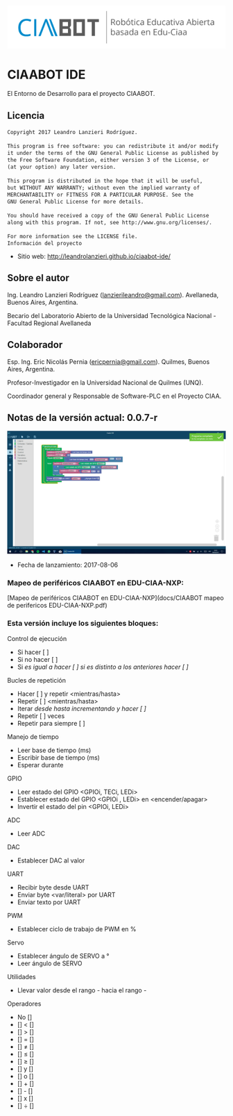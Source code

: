 ![CIAABOT Logo](docs/ciaabot.png)

# CIAABOT IDE

El Entorno de Desarrollo para el proyecto CIAABOT.

## Licencia

```
Copyright 2017 Leandro Lanzieri Rodríguez.

This program is free software: you can redistribute it and/or modify
it under the terms of the GNU General Public License as published by
the Free Software Foundation, either version 3 of the License, or
(at your option) any later version.

This program is distributed in the hope that it will be useful,
but WITHOUT ANY WARRANTY; without even the implied warranty of
MERCHANTABILITY or FITNESS FOR A PARTICULAR PURPOSE. See the
GNU General Public License for more details.

You should have received a copy of the GNU General Public License
along with this program. If not, see http://www.gnu.org/licenses/.

For more information see the LICENSE file.
Información del proyecto
```

- Sitio web: http://leandrolanzieri.github.io/ciaabot-ide/

## Sobre el autor

Ing. Leandro Lanzieri Rodríguez (lanzierileandro@gmail.com). Avellaneda, Buenos Aires, Argentina.

Becario del Laboratorio Abierto de la Universidad Tecnológica Nacional - Facultad Regional Avellaneda

## Colaborador

Esp. Ing. Eric Nicolás Pernia (ericpernia@gmail.com). Quilmes, Buenos Aires, Argentina.

Profesor-Investigador en la Universidad Nacional de Quilmes (UNQ).

Coordinador general y Responsable de Software-PLC en el Proyecto CIAA.

## Notas de la versión actual: 0.0.7-r

![CIAABOT IDE v0.0.7 Screen](docs/ciabotide-v0.0.7.jpg)

  - Fecha de lanzamiento: 2017-08-06

### Mapeo de periféricos CIAABOT en EDU-CIAA-NXP:

[Mapeo de periféricos CIAABOT en EDU-CIAA-NXP](docs/CIAABOT mapeo de perifericos EDU-CIAA-NXP.pdf)

### Esta versión incluye los siguientes bloques:

Control de ejecución

  - Si <condicion booleana> hacer [ ]
  - Si no hacer [ ]
  - Si <var> es igual a <literal> hacer [ ] si es distinto a los anteriores hacer [ ]

Bucles de repetición

  - Hacer [ ] y repetir <mientras/hasta> <condicion booleana>
  - Repetir [ ] <mientras/hasta> <condicion booleana>
  - Iterar <var int> desde <literal int> hasta <literal int> incrementando <literal int> y hacer [ ]
  -  Repetir [ ] <literal int> veces
  - Repetir para siempre [ ]

Manejo de tiempo

  - Leer base de tiempo (ms)
  - Escribir base de tiempo (ms)
  - Esperar durante <int> <unidad>

GPIO

  - Leer estado del GPIO <GPIOi, TECi, LEDi>
  - Establecer estado del GPIO <GPIOi , LEDi> en <encender/apagar>
  - Invertir el estado del pin <GPIOi, LEDi>

ADC

  - Leer ADC <ADCi>

DAC

  - Establecer DAC <DACi> al valor <literal int>

UART

  - Recibir byte desde UART <UARTi>
  - Enviar byte <var/literal> por UART <UARTi>
  - Enviar texto <Texto> por UART <UARTi>

PWM

  - Establecer ciclo de trabajo de PWM <PWMi> en <literal int> %

Servo

  - Establecer ángulo de SERVO a <literal int> °
  - Leer ángulo de SERVO <SERVOi>

Utilidades

  - Llevar valor <literal int> desde el rango <literal int> - <literal int> hacia el rango <literal int> - <literal int>

Operadores

  - No []
  - [] < []
  - [] > []
  - [] = []
  - [] ≠ []
  - [] ≤ []
  - [] ≥ []
  - [] y []
  - [] o []
  - [] + []
  - [] - []
  - [] x []
  - [] ÷ []
